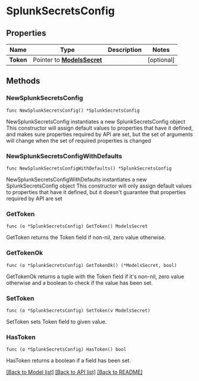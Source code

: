 # SplunkSecretsConfig

## Properties

Name | Type | Description | Notes
------------ | ------------- | ------------- | -------------
**Token** | Pointer to [**ModelsSecret**](ModelsSecret.md) |  | [optional] 

## Methods

### NewSplunkSecretsConfig

`func NewSplunkSecretsConfig() *SplunkSecretsConfig`

NewSplunkSecretsConfig instantiates a new SplunkSecretsConfig object
This constructor will assign default values to properties that have it defined,
and makes sure properties required by API are set, but the set of arguments
will change when the set of required properties is changed

### NewSplunkSecretsConfigWithDefaults

`func NewSplunkSecretsConfigWithDefaults() *SplunkSecretsConfig`

NewSplunkSecretsConfigWithDefaults instantiates a new SplunkSecretsConfig object
This constructor will only assign default values to properties that have it defined,
but it doesn't guarantee that properties required by API are set

### GetToken

`func (o *SplunkSecretsConfig) GetToken() ModelsSecret`

GetToken returns the Token field if non-nil, zero value otherwise.

### GetTokenOk

`func (o *SplunkSecretsConfig) GetTokenOk() (*ModelsSecret, bool)`

GetTokenOk returns a tuple with the Token field if it's non-nil, zero value otherwise
and a boolean to check if the value has been set.

### SetToken

`func (o *SplunkSecretsConfig) SetToken(v ModelsSecret)`

SetToken sets Token field to given value.

### HasToken

`func (o *SplunkSecretsConfig) HasToken() bool`

HasToken returns a boolean if a field has been set.


[[Back to Model list]](../README.md#documentation-for-models) [[Back to API list]](../README.md#documentation-for-api-endpoints) [[Back to README]](../README.md)



